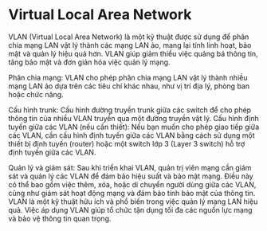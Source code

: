 # Virtual Local Area Network
VLAN (Virtual Local Area Network) là một kỹ thuật được sử dụng để phân chia mạng LAN vật lý thành các mạng LAN ảo, mang lại tính linh hoạt, bảo mật và quản lý hiệu quả hơn. VLAN giúp giảm thiểu việc quảng bá thông tin, tăng bảo mật và đơn giản hóa việc quản lý mạng.


Phân chia mạng: VLAN cho phép phân chia mạng LAN vật lý thành nhiều mạng LAN ảo dựa trên các tiêu chí khác nhau, như vị trí địa lý, phòng ban hoặc chức năng.

Cấu hình trunk: Cấu hình đường truyền trunk giữa các switch để cho phép thông tin của nhiều VLAN truyền qua một đường truyền vật lý.
Cấu hình định tuyến giữa các VLAN (nếu cần thiết): Nếu bạn muốn cho phép giao tiếp giữa các VLAN, cần cấu hình định tuyến giữa các VLAN bằng cách sử dụng một thiết bị định tuyến (router) hoặc một switch lớp 3 (Layer 3 switch) hỗ trợ định tuyến giữa các VLAN.      

Quản lý và giám sát: Sau khi triển khai VLAN, quản trị viên mạng cần giám sát và quản lý các VLAN để đảm bảo hiệu suất và bảo mật mạng. Điều này có thể bao gồm việc thêm, xóa, hoặc di chuyển người dùng giữa các VLAN, cũng như giám sát hoạt động mạng và đảm bảo tính bảo mật của thông tin.
VLAN là một kỹ thuật hữu ích và phổ biến trong việc quản lý mạng LAN hiệu quả. Việc áp dụng VLAN giúp tổ chức tận dụng tối đa các nguồn lực mạng và bảo vệ thông tin quan trọng.